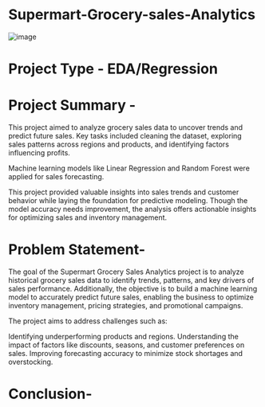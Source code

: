 # Supermart-Grocery-sales-Analytics

![image](https://github.com/user-attachments/assets/a25aafb3-1d95-435f-b990-e13122b6b3c0)


# Project Type - EDA/Regression

# Project Summary -
This project aimed to analyze grocery sales data to uncover trends and predict future sales. Key tasks included cleaning the dataset, exploring sales patterns across regions and products, and identifying factors influencing profits.

Machine learning models like Linear Regression and Random Forest were applied for sales forecasting.

This project provided valuable insights into sales trends and customer behavior while laying the foundation for predictive modeling. Though the model accuracy needs improvement, the analysis offers actionable insights for optimizing sales and inventory management.

# Problem Statement-
The goal of the Supermart Grocery Sales Analytics project is to analyze historical grocery sales data to identify trends, patterns, and key drivers of sales performance. Additionally, the objective is to build a machine learning model to accurately predict future sales, enabling the business to optimize inventory management, pricing strategies, and promotional campaigns.

The project aims to address challenges such as:

Identifying underperforming products and regions.
Understanding the impact of factors like discounts, seasons, and customer preferences on sales.
Improving forecasting accuracy to minimize stock shortages and overstocking.

# Conclusion-
